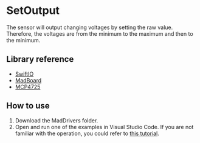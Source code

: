 # SetOutput

The sensor will output changing voltages by setting the raw value. Therefore, the voltages are from the minimum to the maximum and then to the minimum.

## Library reference

* [SwiftIO](https://github.com/madmachineio/SwiftIO)
* [MadBoard](https://github.com/madmachineio/MadBoards)
* [MCP4725](https://github.com/madmachineio/MadDrivers/tree/main/Sources/MCP4725/MCP4725.swift)


## How to use

1. Download the MadDrivers folder.
2. Open and run one of the examples in Visual Studio Code. If you are not familiar with the operation, you could refer to [this tutorial](https://docs.madmachine.io/overview/advanced/run-example).
 